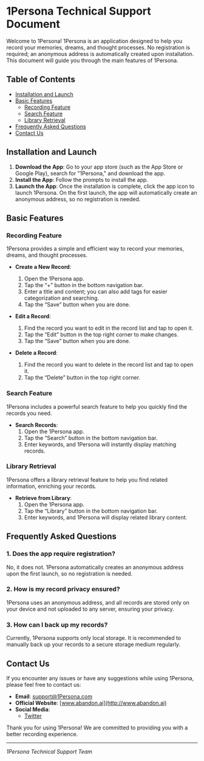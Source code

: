 # 1Persona Technical Support Document

Welcome to 1Persona! 1Persona is an application designed to help you record your memories, dreams, and thought processes. No registration is required; an anonymous address is automatically created upon installation. This document will guide you through the main features of 1Persona.

## Table of Contents

- [Installation and Launch](#installation-and-launch)
- [Basic Features](#basic-features)
    - [Recording Feature](#recording-feature)
    - [Search Feature](#search-feature)
    - [Library Retrieval](#library-retrieval)
- [Frequently Asked Questions](#frequently-asked-questions)
- [Contact Us](#contact-us)

## Installation and Launch

1. **Download the App**: Go to your app store (such as the App Store or Google Play), search for "1Persona," and download the app.
2. **Install the App**: Follow the prompts to install the app.
3. **Launch the App**: Once the installation is complete, click the app icon to launch 1Persona. On the first launch, the app will automatically create an anonymous address, so no registration is needed.

## Basic Features

### Recording Feature

1Persona provides a simple and efficient way to record your memories, dreams, and thought processes.

- **Create a New Record**:
    1. Open the 1Persona app.
    2. Tap the “+” button in the bottom navigation bar.
    3. Enter a title and content; you can also add tags for easier categorization and searching.
    4. Tap the “Save” button when you are done.

- **Edit a Record**:
    1. Find the record you want to edit in the record list and tap to open it.
    2. Tap the “Edit” button in the top right corner to make changes.
    3. Tap the “Save” button when you are done.

- **Delete a Record**:
    1. Find the record you want to delete in the record list and tap to open it.
    2. Tap the “Delete” button in the top right corner.

### Search Feature

1Persona includes a powerful search feature to help you quickly find the records you need.

- **Search Records**:
    1. Open the 1Persona app.
    2. Tap the “Search” button in the bottom navigation bar.
    3. Enter keywords, and 1Persona will instantly display matching records.

### Library Retrieval

1Persona offers a library retrieval feature to help you find related information, enriching your records.

- **Retrieve from Library**:
    1. Open the 1Persona app.
    2. Tap the “Library” button in the bottom navigation bar.
    3. Enter keywords, and 1Persona will display related library content.

## Frequently Asked Questions

### 1. Does the app require registration?
No, it does not. 1Persona automatically creates an anonymous address upon the first launch, so no registration is needed.

### 2. How is my record privacy ensured?
1Persona uses an anonymous address, and all records are stored only on your device and not uploaded to any server, ensuring your privacy.

### 3. How can I back up my records?
Currently, 1Persona supports only local storage. It is recommended to manually back up your records to a secure storage medium regularly.

## Contact Us

If you encounter any issues or have any suggestions while using 1Persona, please feel free to contact us:

- **Email**: support@1Persona.com
- **Official Website**: [www.abandon.ai](http://www.abandon.ai)
- **Social Media**:
    - [Twitter](https://twitter.com/abandonai)

Thank you for using 1Persona! We are committed to providing you with a better recording experience.

---
*1Persona Technical Support Team*
